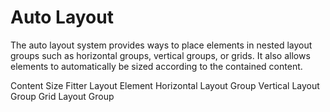# Auto Layout

The auto layout system provides ways to place elements in nested layout groups such as horizontal groups, vertical groups, or grids. It also allows elements to automatically be sized according to the contained content.

Content Size Fitter
Layout Element
Horizontal Layout Group
Vertical Layout Group
Grid Layout Group
